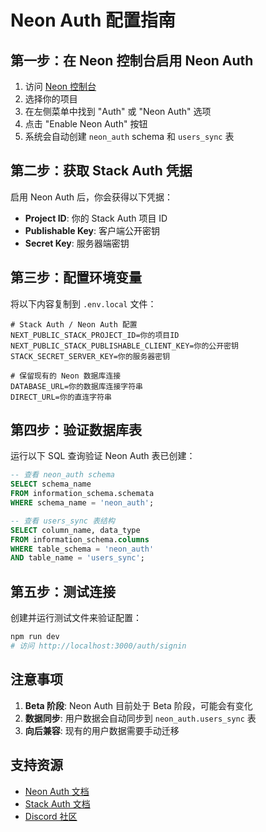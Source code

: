 # Neon Auth 配置指南

## 第一步：在 Neon 控制台启用 Neon Auth

1. 访问 [Neon 控制台](https://console.neon.tech)
2. 选择你的项目
3. 在左侧菜单中找到 "Auth" 或 "Neon Auth" 选项
4. 点击 "Enable Neon Auth" 按钮
5. 系统会自动创建 `neon_auth` schema 和 `users_sync` 表

## 第二步：获取 Stack Auth 凭据

启用 Neon Auth 后，你会获得以下凭据：

- **Project ID**: 你的 Stack Auth 项目 ID
- **Publishable Key**: 客户端公开密钥
- **Secret Key**: 服务器端密钥

## 第三步：配置环境变量

将以下内容复制到 `.env.local` 文件：

```env
# Stack Auth / Neon Auth 配置
NEXT_PUBLIC_STACK_PROJECT_ID=你的项目ID
NEXT_PUBLIC_STACK_PUBLISHABLE_CLIENT_KEY=你的公开密钥
STACK_SECRET_SERVER_KEY=你的服务器密钥

# 保留现有的 Neon 数据库连接
DATABASE_URL=你的数据库连接字符串
DIRECT_URL=你的直连字符串
```

## 第四步：验证数据库表

运行以下 SQL 查询验证 Neon Auth 表已创建：

```sql
-- 查看 neon_auth schema
SELECT schema_name 
FROM information_schema.schemata 
WHERE schema_name = 'neon_auth';

-- 查看 users_sync 表结构
SELECT column_name, data_type 
FROM information_schema.columns 
WHERE table_schema = 'neon_auth' 
AND table_name = 'users_sync';
```

## 第五步：测试连接

创建并运行测试文件来验证配置：

```bash
npm run dev
# 访问 http://localhost:3000/auth/signin
```

## 注意事项

1. **Beta 阶段**: Neon Auth 目前处于 Beta 阶段，可能会有变化
2. **数据同步**: 用户数据会自动同步到 `neon_auth.users_sync` 表
3. **向后兼容**: 现有的用户数据需要手动迁移

## 支持资源

- [Neon Auth 文档](https://neon.com/docs/neon-auth)
- [Stack Auth 文档](https://docs.stack-auth.com)
- [Discord 社区](https://discord.stack-auth.com)